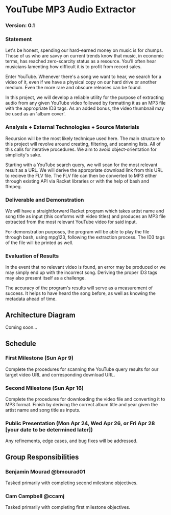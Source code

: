 # YouTube MP3 Audio Extractor

### Version: 0.1

### Statement
Let's be honest, spending our hard-earned money on music is for chumps. Those of us who are savvy on current trends know that music, in economic terms, has reached zero-scarcity status as a resource. You'll often hear musicians lamenting how difficult it is to profit from record sales.

Enter YouTube. Whenever there's a song we want to hear, we search for a video of it, even if we have a physical copy on our hard drive or another medium. Even the more rare and obscure releases can be found.

In this project, we will develop a reliable utility for the purpose of extracting audio from any given YouTube video followed by formatting it as an MP3 file with the appropriate ID3 tags. As an added bonus, the video thumbnail may be used as an 'album cover'.

### Analysis + External Technologies + Source Materials
Recursion will be the most likely technique used here. The main structure to this project will revolve around creating, filtering, and scanning lists. All of this calls for iterative procedures. We aim to avoid object-orientation for simplicity's sake.

Starting with a YouTube search query, we will scan for the most relevant result as a URL. We will derive the appropriate download link from this URL to recieve the FLV file. The FLV file can then be converted to MP3 either through existing API via Racket libraries or with the help of bash and ffmpeg.

### Deliverable and Demonstration
We will have a straightforward Racket program which takes artist name and song title as input (this conforms with video titles) and produces an MP3 file extracted from the most relevant YouTube video for said input.

For demonstration purposes, the program will be able to play the file through bash, using mpg123, following the extraction process. The ID3 tags of the file will be printed as well.

### Evaluation of Results
In the event that no relevant video is found, an error may be produced or we may simply end up with the incorrect song. Deriving the proper ID3 tags may also present itself as a challenge.

The accuracy of the program's results will serve as a measurement of success. It helps to have heard the song before, as well as knowing the metadata ahead of time.

## Architecture Diagram
Coming soon...

## Schedule

### First Milestone (Sun Apr 9)
Complete the procedures for scanning the YouTube query results for our target video URL and corresponding download URL.

### Second Milestone (Sun Apr 16)
Complete the procedures for downloading the video file and converting it to MP3 format. Finish by deriving the correct album title and year given the artist name and song title as inputs.

### Public Presentation (Mon Apr 24, Wed Apr 26, or Fri Apr 28 [your date to be determined later])
Any refinements, edge cases, and bug fixes will be addressed.

## Group Responsibilities

### Benjamin Mourad @bmourad01
Tasked primarily with completing second milestone objectives.

### Cam Campbell @ccamj
Tasked primarily with completing first milestone objectives.
